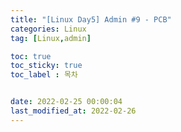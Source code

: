 ```yaml
---
title: "[Linux Day5] Admin #9 - PCB"
categories: Linux
tag: [Linux,admin]

toc: true
toc_sticky: true
toc_label : 목차


date: 2022-02-25 00:00:04
last_modified_at: 2022-02-26
---
```

<br>
<br>

